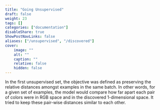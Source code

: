 ```yaml
---
title: "Going Unsupervised"
draft: false
weight: 23
tags: []
categories: ["documentation"]
disableShare: true
ShowPostNavLinks: false
aliases: ["/unsupervised", "/discovered"]
cover:
    image: ""
    alt: ""
    caption: ""
    relative: false
    hidden: false
---
```


In the first unsupervised set, the objective was defined as preserving the relative distances amongst examples in the same batch.
In other words, for a given set of examples, the model would compare how far apart each pair of colors were in RGB space and in the discovered 1-dimensional space.
It tried to keep these pair-wise distances similar to each other.

